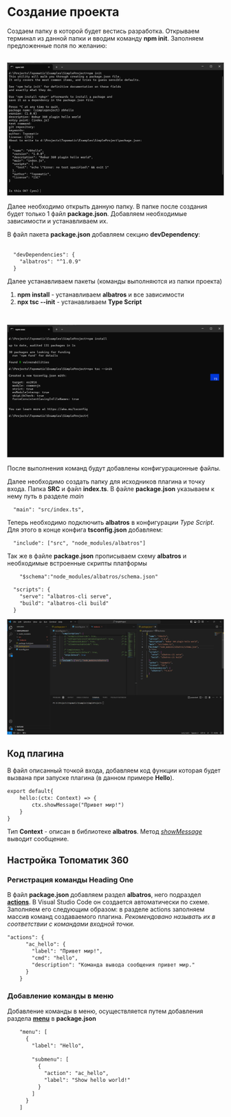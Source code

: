 # Создание проекта

Создаем папку в которой будет вестись разработка. Открываем терминал из данной папки и вводим команду **npm init**. Заполняем предложенные поля по желанию:<br/><br/>

![npm init](../IMG/0_0.png)

Далее необходимо открыть данную папку. В папке после создания будет только 1 файл **package.json**. 
Добавляем необходимые зависимости и устанавливаем их. 

В файл пакета **package.json** добавляем секцию **devDependency**:
```

  "devDependencies": {
    "albatros": "^1.0.9"
  }

```
Далее устанавливаем пакеты  (команды выполняются из папки проекта)
1. **npm install** - устанавливаем **albatros** и все зависимости
2. **npx tsc --init** - устанавливаем **Type Script**

<br/>

![npm init](../IMG/0_1.png)

После выполнения команд будут добавлены конфигурационные файлы.

Далее необходимо создать папку для исходников плагина и точку входа. Папка **SRC** и файл **index.ts**. В файле **package.json** указываем к нему путь в разделе *main*
```
  "main": "src/index.ts",
```

Теперь необходимо подключить **albatros** в конфигурации *Type Script*. Для этого в конце конфига **tsconfig.json** добавляем:

```
  "include": ["src", "node_modules/albatros"]
```

Так же в файле **package.json** прописываем схему **albatros** и необходимые встроенные скрипты платформы
 
```
    "$schema":"node_modules/albatros/schema.json"
```
```
  "scripts": {
    "serve": "albatros-cli serve",
    "build": "albatros-cli build"
  }
```

![npm init](../IMG/0_2.png)

## Код плагина

В файл описанный точкой входа, добавляем код функции которая будет вызвана при запуске плагина (в данном примере **Hello**).

```
export default{
    hello:(ctx: Context) => {
        ctx.showMessage("Привет мир!")
    }
}
```

Тип **Context** - описан в библиотеке **albatros**. Метод *[showMessage](../references/dialog_cmd.md#взаимодействия-с-пользователем)* выводит сообщение.

## Настройка Топоматик 360
### Регистрация команды <a name="head1">Heading One</a>

В файл **package.json** добавляем раздел **albatros**, него подраздел **[actions](../nav/command.md)**. В Visual Studio Code он создается автоматически по схеме. Заполняем его следующим образом: в разделе actions заполняем массив команд создаваемого плагина. *Рекомендовано называть их в соответствии с командами входной точки.*

```
"actions": {
      "ac_hello": {
        "label": "Привет мир!",
        "cmd": "hello",
        "description": "Команда вывода сообщения привет мир."
      }
    }
```

### Добавление команды в меню

Добавление команды в меню, осуществляется путем добавления раздела **[menu](../nav/menu.md)** в **package.json**  

```
    "menu": [
      {
        "label": "Hello",
       
        "submenu": [
          {
            "action": "ac_hello", 
            "label": "Show hello world!"
          }
        ]
      }
    ]
```

